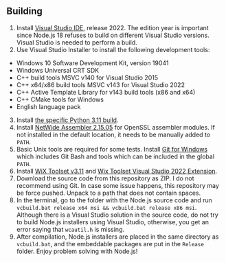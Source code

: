 ## Building

1. Install [Visual Studio IDE](https://visualstudio.microsoft.com/), release 2022. The edition year is important since Node.js 18 refuses to build on different Visual Studio versions. Visual Studio is needed to perform a build.
2. Use Visual Studio Installer to install the following development tools:
* Windows 10 Software Development Kit, version 19041
* Windows Universal CRT SDK
* C++ build tools MSVC v140 for Visual Studio 2015
* C++ x64/x86 build tools MSVC v143 for Visual Studio 2022
* C++ Active Template Library for v143 build tools (x86 and x64)
* C++ CMake tools for Windows
* English language pack
3. Install [the specific Python 3.11 build](https://github.com/vladimir-andreevich/cpython-windows-vista-and-7/blob/main/v3.11/python-3.11.9-amd64-full.exe).
4. Install [NetWide Assembler 2.15.05](https://www.nasm.us/pub/nasm/releasebuilds/2.15.05/) for OpenSSL assembler modules. If not installed in the default location, it needs to be manually added to `PATH`.
5. Basic Unix tools are required for some tests. Install [Git for Windows](https://git-scm.com/download/win) which includes Git Bash and tools which can be included in the global `PATH`.
6. Install [WiX Toolset v3.11](https://wixtoolset.org/docs/wix3/) and [Wix Toolset Visual Studio 2022 Extension](https://marketplace.visualstudio.com/items?itemName=WixToolset.WixToolsetVisualStudio2022Extension).
7. Download the source code from this repository as ZIP. I do not recommend using Git. In case some issue happens, this repository may be force pushed. Unpack to a path that does not contain spaces.
8. In the terminal, go to the folder with the Node.js source code and run ```vcbuild.bat release x64 msi && vcbuild.bat release x86 msi```. Although there is a Visual Studio solution in the source code, do not try to build Node.js installers using Visual Studio, otherwise, you get an error saying that ```wcautil.h``` is missing. 
9. After compilation, Node.js installers are placed in the same directory as ```vcbuild.bat```, and the embeddable packages are put in the ```Release``` folder. Enjoy problem solving with Node.js!
